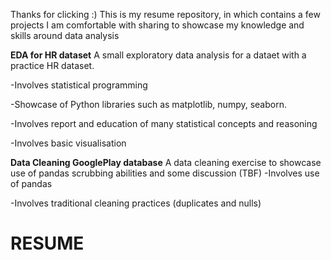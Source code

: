 Thanks for clicking :) This is my resume repository, in which contains a few projects I am comfortable with sharing to showcase my knowledge and skills around data analysis

__EDA for HR dataset__
A small exploratory data analysis for a dataet with a practice HR dataset.

-Involves statistical programming

-Showcase of Python libraries such as matplotlib, numpy, seaborn.

-Involves report and education of many statistical concepts and reasoning

-Involves basic visualisation

__Data Cleaning GooglePlay database__
A data cleaning exercise to showcase use of pandas scrubbing abilities and some discussion (TBF)
-Involves use of pandas

-Involves traditional cleaning practices (duplicates and nulls)

# RESUME
